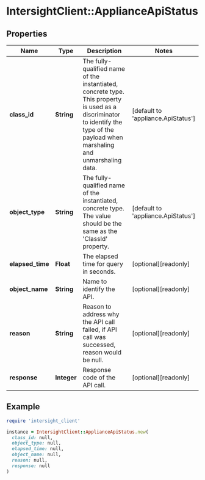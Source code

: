 # IntersightClient::ApplianceApiStatus

## Properties

| Name | Type | Description | Notes |
| ---- | ---- | ----------- | ----- |
| **class_id** | **String** | The fully-qualified name of the instantiated, concrete type. This property is used as a discriminator to identify the type of the payload when marshaling and unmarshaling data. | [default to &#39;appliance.ApiStatus&#39;] |
| **object_type** | **String** | The fully-qualified name of the instantiated, concrete type. The value should be the same as the &#39;ClassId&#39; property. | [default to &#39;appliance.ApiStatus&#39;] |
| **elapsed_time** | **Float** | The elapsed time for query in seconds. | [optional][readonly] |
| **object_name** | **String** | Name to identify the API. | [optional][readonly] |
| **reason** | **String** | Reason to address why the API call failed, if API call was successed, reason would be null. | [optional][readonly] |
| **response** | **Integer** | Response code of the API call. | [optional][readonly] |

## Example

```ruby
require 'intersight_client'

instance = IntersightClient::ApplianceApiStatus.new(
  class_id: null,
  object_type: null,
  elapsed_time: null,
  object_name: null,
  reason: null,
  response: null
)
```

